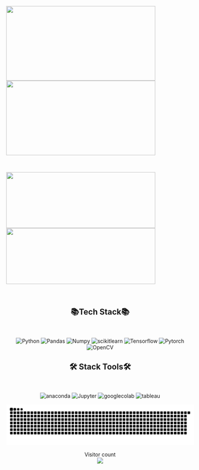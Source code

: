 <p>
   <span><img width=400 height=200 align="center" src="https://github-readme-stats.vercel.app/api?username=Minyst&show_icons=true&theme=radical"/></span>
   <span><img width=400 height=200 align="center" src="https://my-stats-43gk.vercel.app/api/top-langs/?username=Minyst&hide=html,scss,css&langs_count=8&layout=compact&theme=radical"/></span>
</p><br>

<p>
<img width=400 height=150 align="center" src="https://github-readme-streak-stats-git-main-davids-projects-ad77adcc.vercel.app/?user=minyst&theme=radical"/>
<img width=400 height=150 align="center" src="https://github-profile-trophy.vercel.app/?username=minyst&theme=radical&no-frame=true&title=Stars,Followers,Commits&column=-1"/>
</p><br>

<h2 align="center">📚Tech Stack📚</h2> <br>
<p align="center">
  <img src="https://img.shields.io/badge/Python-3776AB.svg?style=for-the-badge&logo=python&logoColor=white" alt="Python" width="120" height="30"/>
  <img src="https://img.shields.io/badge/Pandas-150458.svg?style=for-the-badge&logo=pandas&logoColor=white" alt="Pandas" width="120" height="30"/>
  <img src="https://img.shields.io/badge/Numpy-013243.svg?style=for-the-badge&logo=numpy&logoColor=white" alt="Numpy" width="120" height="30"/>
  <img src="https://img.shields.io/badge/scikit--learn-F7931E.svg?style=for-the-badge&logo=scikitlearn&logoColor=white" alt="scikitlearn" width="120" height="30"/>
  <img src="https://img.shields.io/badge/Tensorflow-FF6F00.svg?style=for-the-badge&logo=Tensorflow&logoColor=white" alt="Tensorflow" width="120" height="30"/>
  <img src="https://img.shields.io/badge/Pytorch-EE4C2C.svg?style=for-the-badge&logo=pytorch&logoColor=white" alt="Pytorch" width="120" height="30"/>
  <img src="https://img.shields.io/badge/OpenCV-5C3EE8.svg?style=for-the-badge&logo=OpenCV&logoColor=white" alt="OpenCV" width="120" height="30"/>
</p>

<h2 align="center">🛠️ Stack Tools🛠️ </h2> <br>
<p align="center">
  <img src="https://img.shields.io/badge/Anaconda-44A833.svg?style=for-the-badge&logo=anaconda&logoColor=white" alt="anaconda" width="120" height="30"/>
  <img src="https://img.shields.io/badge/Jupyter-F37626.svg?style=for-the-badge&logo=Jupyter&logoColor=white" alt="Jupyter" width="120" height="30"/>
  <img src="https://img.shields.io/badge/google_colab-F9AB00.svg?style=for-the-badge&logo=googlecolab&logoColor=white" alt="googlecolab" width="120" height="30"/>
  <img src="https://img.shields.io/badge/tableau-E97627.svg?style=for-the-badge&logo=tableau&logoColor=white" alt="tableau" width="120" height="30"/>
</p>

![snake gif](https://github.com/Minyst/Minyst/blob/output/github-contribution-grid-snake.svg)

<p align="center">
  Visitor count<br>
  <img src="https://profile-counter.glitch.me/_minyst/count.svg" />
</p>
